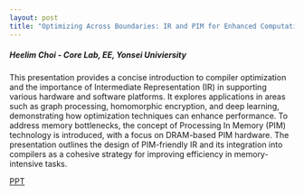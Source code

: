 ```yaml
---
layout: post
title: "Optimizing Across Boundaries: IR and PIM for Enhanced Computational Efficiency"
---
```


<h5>
    Heelim Choi - Core Lab, EE, Yonsei Univiersity
</h5>

This presentation provides a concise introduction to compiler optimization and the importance of Intermediate Representation (IR) in supporting various hardware and software platforms. It explores applications in areas such as graph processing, homomorphic encryption, and deep learning, demonstrating how optimization techniques can enhance performance. To address memory bottlenecks, the concept of Processing In Memory (PIM) technology is introduced, with a focus on DRAM-based PIM hardware. The presentation outlines the design of PIM-friendly IR and its integration into compilers as a cohesive strategy for improving efficiency in memory-intensive tasks.

[PPT](https://drive.google.com/file/d/1v1rePk53w5xKd5fy6fIYRitVxWEqDH7z/view?usp=share_link)